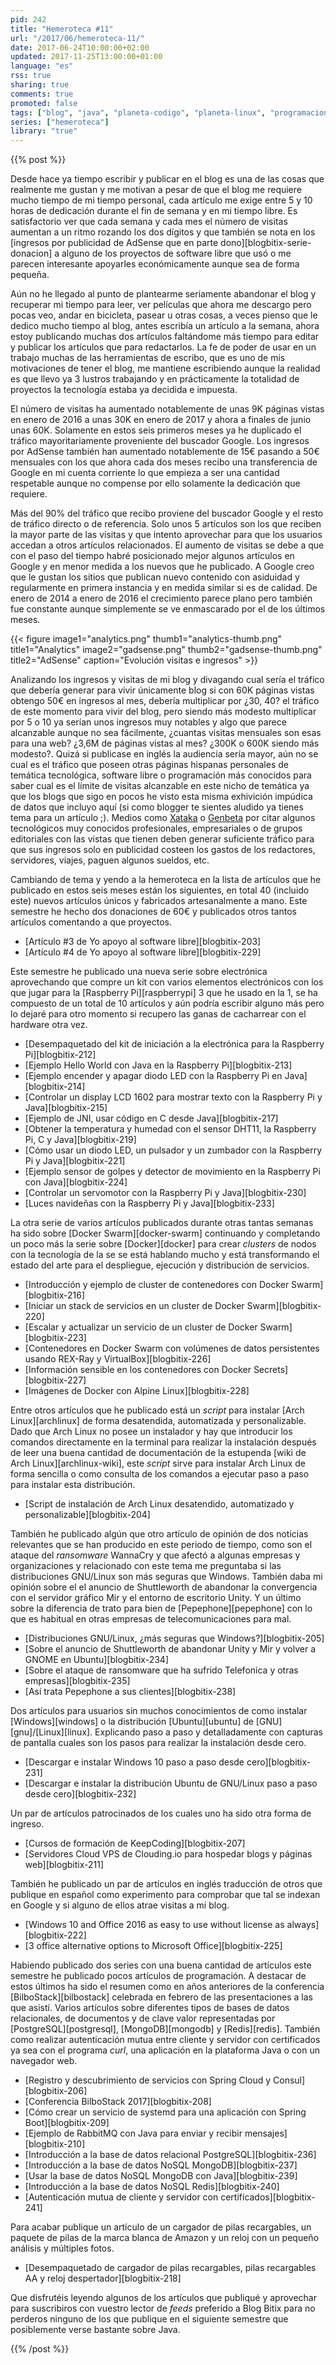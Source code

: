 ```yaml
---
pid: 242
title: "Hemeroteca #11"
url: "/2017/06/hemeroteca-11/"
date: 2017-06-24T10:00:00+02:00
updated: 2017-11-25T13:00:00+01:00
language: "es"
rss: true
sharing: true
comments: true
promoted: false
tags: ["blog", "java", "planeta-codigo", "planeta-linux", "programacion", "software", "software-libre", "tapestry", "gnu-linux"]
series: ["hemeroteca"]
library: "true"
---
```


{{% post %}}

Desde hace ya tiempo escribir y publicar en el blog es una de las cosas que realmente me gustan y me motivan a pesar de que el blog me requiere mucho tiempo de mi tiempo personal, cada artículo me exige entre 5 y 10 horas de dedicación durante el fin de semana y en mi tiempo libre. Es satisfactorio ver que cada semana y cada mes el número de visitas aumentan a un ritmo rozando los dos dígitos y que también se nota en los [ingresos por publicidad de AdSense que en parte dono][blogbitix-serie-donacion] a alguno de los proyectos de software libre que usó o me parecen interesante apoyarles económicamente aunque sea de forma pequeña.

Aún no he llegado al punto de plantearme seriamente abandonar el blog y recuperar mi tiempo para leer, ver películas que ahora me descargo pero pocas veo, andar en bicicleta, pasear u otras cosas, a veces pienso que le dedico mucho tiempo al blog, antes escribía un artículo a la semana, ahora estoy publicando muchas dos artículos faltándome más tiempo para editar y publicar los artículos que para redactarlos. La fe de poder de usar en un trabajo muchas de las herramientas de escribo, que es uno de mis motivaciones de tener el blog, me mantiene escribiendo aunque la realidad es que llevo ya 3 lustros trabajando y en prácticamente la totalidad de proyectos la tecnología estaba ya decidida e impuesta.

El número de visitas ha aumentado notablemente de unas 9K páginas vistas en enero de 2016 a unas 30K en enero de 2017 y ahora a finales de junio unas 60K. Solamente en estos seis primeros meses ya he duplicado el tráfico mayoritariamente proveniente del buscador Google. Los ingresos por AdSense también han aumentado notablemente de 15€ pasando a 50€ mensuales con los que ahora cada dos meses recibo una transferencia de Google en mi cuenta corriente lo que empieza a ser una cantidad respetable aunque no compense por ello solamente la dedicación que requiere.

Más del 90% del tráfico que recibo proviene del buscador Google y el resto de tráfico directo o de referencia. Solo unos 5 artículos son los que reciben la mayor parte de las visitas y que intento aprovechar para que los usuarios accedan a otros artículos relacionados. El aumento de visitas se debe a que con el paso del tiempo habré posicionado mejor algunos artículos en Google y en menor medida a los nuevos que he publicado. A Google creo que le gustan los sitios que publican nuevo contenido con asiduidad y regularmente en primera instancia y en medida similar si es de calidad. De enero de 2014 a enero de 2016 el crecimiento parece plano pero también fue constante aunque simplemente se ve enmascarado por el de los últimos meses.

<div class="media">
    {{< figure
        image1="analytics.png" thumb1="analytics-thumb.png" title1="Analytics"
        image2="gadsense.png" thumb2="gadsense-thumb.png" title2="AdSense"
        caption="Evolución visitas e ingresos" >}}
</div>

Analizando los ingresos y visitas de mi blog y divagando cual sería el tráfico que debería generar para vivir únicamente blog si con 60K páginas vistas obtengo 50€ en ingresos al mes, debería multiplicar por ¿30, 40? el tráfico de este momento para vivir del blog, pero siendo más modesto multiplicar por 5 o 10 ya serían unos ingresos muy notables y algo que parece alcanzable aunque no sea fácilmente, ¿cuantas visitas mensuales son esas para una web? ¿3,6M de páginas vistas al mes? ¿300K o 600K siendo más modesto?. Quizá si publicase en inglés la audiencia sería mayor, aún no se cual es el tráfico que poseen otras páginas hispanas personales de temática tecnológica, software libre o programación más conocidos para saber cual es el límite de visitas alcanzable en este nicho de temática ya que los blogs que sigo en pocos he visto esta misma exhivición impúdica de datos que incluyo aquí (si como blogger te sientes aludido ya tienes tema para un artículo ;). Medios como [Xataka](https://www.xataka.com/) o [Genbeta](https://www.genbeta.com/) por citar algunos tecnológicos muy conocidos profesionales, empresariales o de grupos editoriales con las vistas que tienen deben generar suficiente tráfico para que sus ingresos solo en publicidad costeen los gastos de los redactores, servidores, viajes, paguen algunos sueldos, etc.

Cambiando de tema y yendo a la hemeroteca en la lista de artículos que he publicado en estos seis meses están los siguientes, en total 40 (incluido este) nuevos artículos únicos y fabricados artesanalmente a mano. Este semestre he hecho dos donaciones de 60€ y publicados otros tantos artículos comentando a que proyectos.

* [Artículo #3 de Yo apoyo al software libre][blogbitix-203]
* [Artículo #4 de Yo apoyo al software libre][blogbitix-229]

Este semestre he publicado una nueva serie sobre electrónica aprovechando que compre un kit con varios elementos electrónicos con los que jugar para la [Raspberry Pi][raspberrypi] 3 que he usado en la 1, se ha compuesto de un total de 10 artículos y aún podría escribir alguno más pero lo dejaré para otro momento si recupero las ganas de cacharrear con el hardware otra vez.

* [Desempaquetado del kit de iniciación a la electrónica para la Raspberry Pi][blogbitix-212]
* [Ejemplo Hello World con Java en la Raspberry Pi][blogbitix-213]
* [Ejemplo encender y apagar diodo LED con la Raspberry Pi en Java][blogbitix-214]
* [Controlar un display LCD 1602 para mostrar texto con la Raspberry Pi y Java][blogbitix-215]
* [Ejemplo de JNI, usar código en C desde Java][blogbitix-217]
* [Obtener la temperatura y humedad con el sensor DHT11, la Raspberry Pi, C y Java][blogbitix-219]
* [Cómo usar un diodo LED, un pulsador y un zumbador con la Raspberry Pi y Java][blogbitix-221]
* [Ejemplo sensor de golpes y detector de movimiento en la Raspberry Pi con Java][blogbitix-224]
* [Controlar un servomotor con la Raspberry Pi y Java][blogbitix-230]
* [Luces navideñas con la Raspberry Pi y Java][blogbitix-233]

La otra serie de varios artículos publicados durante otras tantas semanas ha sido sobre [Docker Swarm][docker-swarm] continuando y completando un poco más la serie sobre [Docker][docker] para crear _clusters_ de nodos con la tecnología de la se se está hablando mucho y está transformando el estado del arte para el despliegue, ejecución y distribución de servicios.

* [Introducción y ejemplo de cluster de contenedores con Docker Swarm][blogbitix-216]
* [Iniciar un stack de servicios en un cluster de Docker Swarm][blogbitix-220]
* [Escalar y actualizar un servicio de un cluster de Docker Swarm][blogbitix-223]
* [Contenedores en Docker Swarm con volúmenes de datos persistentes usando REX-Ray y VirtualBox][blogbitix-226]
* [Información sensible en los contenedores con Docker Secrets][blogbitix-227]
* [Imágenes de Docker con Alpine Linux][blogbitix-228]

Entre otros artículos que he publicado está un _script_ para instalar [Arch Linux][archlinux] de forma desatendida, automatizada y personalizable. Dado que Arch Linux no posee un instalador y hay que introducir los comandos directamente en la terminal para realizar la instalación después de leer una buena cantidad de documentación de la estupenda [wiki de Arch Linux][archlinux-wiki], este _script_ sirve para instalar Arch Linux de forma sencilla o como consulta de los comandos a ejecutar paso a paso para instalar esta distribución.

* [Script de instalación de Arch Linux desatendido, automatizado y personalizable][blogbitix-204]

También he publicado algún que otro artículo de opinión de dos noticias relevantes que se han producido en este periodo de tiempo, como son el ataque del _ransomware_ WannaCry y que afectó a algunas empresas y organizaciones y relacionado con este tema me preguntaba si las distribuciones GNU/Linux son más seguras que Windows. También daba mi opinión sobre el el anuncio de Shuttleworth de abandonar la convergencia con el servidor gráfico Mir y el entorno de escritorio Unity. Y un último sobre la diferencia de trato para bien de [Pepephone][pepephone] con lo que es habitual en otras empresas de telecomunicaciones para mal.

* [Distribuciones GNU/Linux, ¿más seguras que Windows?][blogbitix-205]
* [Sobre el anuncio de Shuttleworth de abandonar Unity y Mir y volver a GNOME en Ubuntu][blogbitix-234]
* [Sobre el ataque de ransomware que ha sufrido Telefonica y otras empresas][blogbitix-235]
* [Así trata Pepephone a sus clientes][blogbitix-238]

Dos artículos para usuarios sin muchos conocimientos de como instalar [Windows][windows] o la distribución [Ubuntu][ubuntu] de [GNU][gnu]/[Linux][linux]. Explicando paso a paso y detalladamente con capturas de pantalla cuales son los pasos para realizar la instalación desde cero.

* [Descargar e instalar Windows 10 paso a paso desde cero][blogbitix-231]
* [Descargar e instalar la distribución Ubuntu de GNU/Linux paso a paso desde cero][blogbitix-232]

Un par de artículos patrocinados de los cuales uno ha sido otra forma de ingreso.

* [Cursos de formación de KeepCoding][blogbitix-207]
* [Servidores Cloud VPS de Clouding.io para hospedar blogs y páginas web][blogbitix-211]

También he publicado un par de artículos en inglés traducción de otros que publique en español como experimento para comprobar que tal se indexan en Google y si alguno de ellos atrae visitas a mi blog.

* [Windows 10 and Office 2016 as easy to use without license as always][blogbitix-222]
* [3 office alternative options to Microsoft Office][blogbitix-225]

Habiendo publicado dos series con una buena cantidad de artículos este semestre he publicado pocos artículos de programación. A destacar de estos últimos ha sido el resumen como en años anteriores de la conferencia [BilboStack][bilbostack] celebrada en febrero de las presentaciones a las que asistí. Varios artículos sobre diferentes tipos de bases de datos relacionales, de documentos y de clave valor representadas por [PostgreSQL][postgresql], [MongoDB][mongodb] y [Redis][redis]. También como realizar autenticación mutua entre cliente y servidor con certificados ya sea con el programa _curl_, una aplicación en la plataforma Java o con un navegador web.

* [Registro y descubrimiento de servicios con Spring Cloud y Consul][blogbitix-206]
* [Conferencia BilboStack 2017][blogbitix-208]
* [Cómo crear un servicio de systemd para una aplicación con Spring Boot][blogbitix-209]
* [Ejemplo de RabbitMQ con Java para enviar y recibir mensajes][blogbitix-210]
* [Introducción a la base de datos relacional PostgreSQL][blogbitix-236]
* [Introducción a la base de datos NoSQL MongoDB][blogbitix-237]
* [Usar la base de datos NoSQL MongoDB con Java][blogbitix-239]
* [Introducción a la base de datos NoSQL Redis][blogbitix-240]
* [Autenticación mutua de cliente y servidor con certificados][blogbitix-241]

Para acabar publique un artículo de un cargador de pilas recargables, un paquete de pilas de la marca blanca de Amazon y un reloj con un pequeño análisis y múltiples fotos.

* [Desempaquetado de cargador de pilas recargables, pilas recargables AA y reloj despertador][blogbitix-218]

Que disfrutéis leyendo algunos de los artículos que publiqué y aprovechar para suscribiros con vuestro lector de _feeds_ preferido a Blog Bitix para no perderos ninguno de los que publique en el siguiente semestre que posiblemente verse bastante sobre Java.

{{% /post %}}
